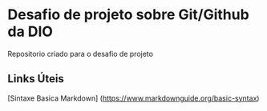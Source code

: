 # Desafio de projeto sobre Git/Github da DIO
Repositorio criado para o desafio de projeto

## Links Úteis
[Sintaxe Basica Markdown] (https://www.markdownguide.org/basic-syntax)
